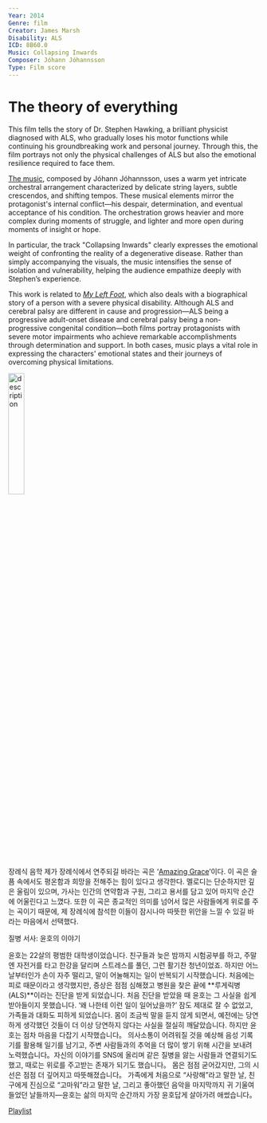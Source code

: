 ```yaml
---
Year: 2014
Genre: film
Creator: James Marsh
Disability: ALS
ICD: 8B60.0
Music: Collapsing Inwards
Composer: Jóhann Jóhannsson
Type: Film score
---
```


# The theory of everything
This film tells the story of Dr. Stephen Hawking, a brilliant physicist diagnosed with ALS, who gradually loses his motor functions while continuing his groundbreaking work and personal journey. Through this, the film portrays not only the physical challenges of ALS but also the emotional resilience required to face them.

[The music](https://youtu.be/81LUdSyCEt8?si=pCfDgdp7G1QlNy52), composed by Jóhann Jóhannsson, uses a warm yet intricate orchestral arrangement characterized by delicate string layers, subtle crescendos, and shifting tempos. These musical elements mirror the protagonist's internal conflict—his despair, determination, and eventual acceptance of his condition. The orchestration grows heavier and more complex during moments of struggle, and lighter and more open during moments of insight or hope.

In particular, the track "Collapsing Inwards" clearly expresses the emotional weight of confronting the reality of a degenerative disease. Rather than simply accompanying the visuals, the music intensifies the sense of isolation and vulnerability, helping the audience empathize deeply with Stephen’s experience.

This work is related to [*My Left Foot*](jiang_jingrong.md), which also deals with a biographical story of a person with a severe physical disability. Although ALS and cerebral palsy are different in cause and progression—ALS being a progressive adult-onset disease and cerebral palsy being a non-progressive congenital condition—both films portray protagonists with severe motor impairments who achieve remarkable accomplishments through determination and support. In both cases, music plays a vital role in expressing the characters' emotional states and their journeys of overcoming physical limitations.

<img src="./ko_jaekook_img.png" alt="description" style="width:25%;" />


장례식 음학
제가 장례식에서 연주되길 바라는 곡은 ‘[Amazing Grace](https://youtu.be/GYMLMj-SibU?si=ZKJk-4lB1YMWM19o)’이다.
이 곡은 슬픔 속에서도 평온함과 희망을 전해주는 힘이 있다고 생각한다. 멜로디는 단순하지만 깊은 울림이 있으며, 가사는 인간의 연약함과 구원, 그리고 용서를 담고 있어 마지막 순간에 어울린다고 느꼈다. 또한 이 곡은 종교적인 의미를 넘어서 많은 사람들에게 위로를 주는 곡이기 때문에, 제 장례식에 참석한 이들이 잠시나마 따뜻한 위안을 느낄 수 있길 바라는 마음에서 선택했다.


질병 서사: 윤호의 이야기

윤호는 22살의 평범한 대학생이었습니다.
친구들과 늦은 밤까지 시험공부를 하고, 주말엔 자전거를 타고 한강을 달리며 스트레스를 풀던, 그런 활기찬 청년이었죠.
하지만 어느 날부터인가 손이 자주 떨리고, 말이 어눌해지는 일이 반복되기 시작했습니다. 처음에는 피로 때문이라고 생각했지만, 증상은 점점 심해졌고 병원을 찾은 끝에 **루게릭병(ALS)**이라는 진단을 받게 되었습니다.
처음 진단을 받았을 때 윤호는 그 사실을 쉽게 받아들이지 못했습니다.
‘왜 나한테 이런 일이 일어났을까?’
잠도 제대로 잘 수 없었고, 가족들과 대화도 피하게 되었습니다. 몸이 조금씩 말을 듣지 않게 되면서, 예전에는 당연하게 생각했던 것들이 더 이상 당연하지 않다는 사실을 절실히 깨달았습니다.
하지만 윤호는 점차 마음을 다잡기 시작했습니다。
의사소통이 어려워질 것을 예상해 음성 기록기를 활용해 일기를 남기고, 주변 사람들과의 추억을 더 많이 쌓기 위해 시간을 보내려 노력했습니다。자신의 이야기를 SNS에 올리며 같은 질병을 앓는 사람들과 연결되기도 했고, 때로는 위로를 주고받는 존재가 되기도 했습니다。
몸은 점점 굳어갔지만, 그의 시선은 점점 더 깊어지고 따뜻해졌습니다。
가족에게 처음으로 “사랑해”라고 말한 날, 친구에게 진심으로 “고마워”라고 말한 날, 그리고 좋아했던 음악을 마지막까지 귀 기울여 들었던 날들까지—윤호는 삶의 마지막 순간까지 가장 윤호답게 살아가려 애썼습니다。

[Playlist](https://youtube.com/playlist?list=PLFgkWvC1JmNep9g-GVBpgshQA5Wb2oMNf&si=IDn7alyWAGZTPhUd)

